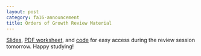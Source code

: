 ```yaml
---
layout: post
category: fa16-announcement
title: Orders of Growth Review Material
---
```


[Slides](https://owenjow.xyz/cs61a/fa16/oog_review/OoG%20Review%20[Owen;%20Fall%202016].pdf), [PDF worksheet](https://owenjow.xyz/cs61a/fa16/oog_review/worksheet.pdf), and [code](https://owenjow.xyz/cs61a/fa16/oog_review/presentation_code.py) for easy access during the review session tomorrow. Happy studying!
